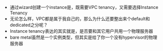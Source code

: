 - 通过wizard创建一个instance是，既需要VPC tenancy，又需要选择Instance Tenancy
- 无论怎么样，VPC都是属于我自己的，那么为什么还要整出来个default和dedicated之分呢？
- Instance tenancy表达的其实就是，是否要和其它用户共用一个物理服务器
- bare metal虽然是一个实例类型，但其实是给了你一个没有hypervisor的物理服务器
